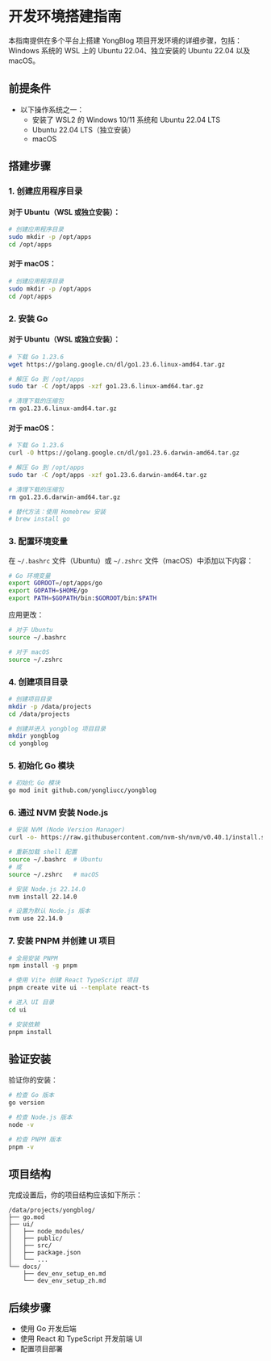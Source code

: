 # 开发环境搭建指南

本指南提供在多个平台上搭建 YongBlog 项目开发环境的详细步骤，包括：Windows 系统的 WSL 上的 Ubuntu 22.04、独立安装的 Ubuntu 22.04 以及 macOS。

## 前提条件

- 以下操作系统之一：
  - 安装了 WSL2 的 Windows 10/11 系统和 Ubuntu 22.04 LTS
  - Ubuntu 22.04 LTS（独立安装）
  - macOS

## 搭建步骤

### 1. 创建应用程序目录

#### 对于 Ubuntu（WSL 或独立安装）：

```bash
# 创建应用程序目录
sudo mkdir -p /opt/apps
cd /opt/apps
```

#### 对于 macOS：

```bash
# 创建应用程序目录
sudo mkdir -p /opt/apps
cd /opt/apps
```

### 2. 安装 Go

#### 对于 Ubuntu（WSL 或独立安装）：

```bash
# 下载 Go 1.23.6
wget https://golang.google.cn/dl/go1.23.6.linux-amd64.tar.gz

# 解压 Go 到 /opt/apps
sudo tar -C /opt/apps -xzf go1.23.6.linux-amd64.tar.gz

# 清理下载的压缩包
rm go1.23.6.linux-amd64.tar.gz
```

#### 对于 macOS：

```bash
# 下载 Go 1.23.6
curl -O https://golang.google.cn/dl/go1.23.6.darwin-amd64.tar.gz

# 解压 Go 到 /opt/apps
sudo tar -C /opt/apps -xzf go1.23.6.darwin-amd64.tar.gz

# 清理下载的压缩包
rm go1.23.6.darwin-amd64.tar.gz

# 替代方法：使用 Homebrew 安装
# brew install go
```

### 3. 配置环境变量

在 `~/.bashrc` 文件（Ubuntu）或 `~/.zshrc` 文件（macOS）中添加以下内容：

```bash
# Go 环境变量
export GOROOT=/opt/apps/go
export GOPATH=$HOME/go
export PATH=$GOPATH/bin:$GOROOT/bin:$PATH
```

应用更改：

```bash
# 对于 Ubuntu
source ~/.bashrc

# 对于 macOS
source ~/.zshrc
```

### 4. 创建项目目录

```bash
# 创建项目目录
mkdir -p /data/projects
cd /data/projects

# 创建并进入 yongblog 项目目录
mkdir yongblog
cd yongblog
```

### 5. 初始化 Go 模块

```bash
# 初始化 Go 模块
go mod init github.com/yongliucc/yongblog
```

### 6. 通过 NVM 安装 Node.js

```bash
# 安装 NVM (Node Version Manager)
curl -o- https://raw.githubusercontent.com/nvm-sh/nvm/v0.40.1/install.sh | bash

# 重新加载 shell 配置
source ~/.bashrc  # Ubuntu
# 或
source ~/.zshrc   # macOS

# 安装 Node.js 22.14.0
nvm install 22.14.0

# 设置为默认 Node.js 版本
nvm use 22.14.0
```

### 7. 安装 PNPM 并创建 UI 项目

```bash
# 全局安装 PNPM
npm install -g pnpm

# 使用 Vite 创建 React TypeScript 项目
pnpm create vite ui --template react-ts

# 进入 UI 目录
cd ui

# 安装依赖
pnpm install
```

## 验证安装

验证你的安装：

```bash
# 检查 Go 版本
go version

# 检查 Node.js 版本
node -v

# 检查 PNPM 版本
pnpm -v
```

## 项目结构

完成设置后，你的项目结构应该如下所示：

```
/data/projects/yongblog/
├── go.mod
├── ui/
│   ├── node_modules/
│   ├── public/
│   ├── src/
│   ├── package.json
│   └── ...
└── docs/
    ├── dev_env_setup_en.md
    └── dev_env_setup_zh.md
```

## 后续步骤

- 使用 Go 开发后端
- 使用 React 和 TypeScript 开发前端 UI
- 配置项目部署